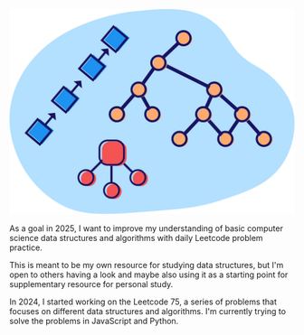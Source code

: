 ![data structure image](/src/data-structures-image.png)

As a goal in 2025, I want to improve my understanding of basic computer science data structures and algorithms with daily Leetcode problem practice. 

This is meant to be my own resource for studying data structures, but I'm open to others having a look and maybe also using it as a starting point for supplementary resource for personal study. 

In 2024, I started working on the Leetcode 75, a series of problems that focuses on different data structures and algorithms. I'm currently trying to solve the problems in JavaScript and Python. 
